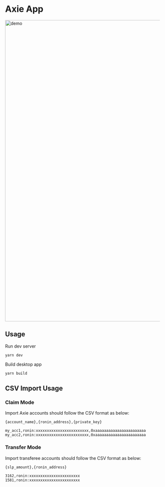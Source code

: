 # Axie App

<img width="979" alt="demo" src="https://user-images.githubusercontent.com/579145/141709984-5752793d-71e3-4ccf-b3f9-76f30e8f6db7.png">

## Usage

Run dev server

```
yarn dev
```

Build desktop app

```
yarn build
```

## CSV Import Usage

### Claim Mode

Import Axie accounts should follow the CSV format as below:

`{account_name},{ronin_address},{private_key}`

```
my_acc1,ronin:xxxxxxxxxxxxxxxxxxxxxxxx,0xaaaaaaaaaaaaaaaaaaaaaaa
my_acc2,ronin:xxxxxxxxxxxxxxxxxxxxxxxx,0xaaaaaaaaaaaaaaaaaaaaaaa
```

### Transfer Mode

Import transferee accounts should follow the CSV format as below:

`{slp_amount},{ronin_address}`

```
3162,ronin:xxxxxxxxxxxxxxxxxxxxxxx
1581,ronin:xxxxxxxxxxxxxxxxxxxxxxx
```
